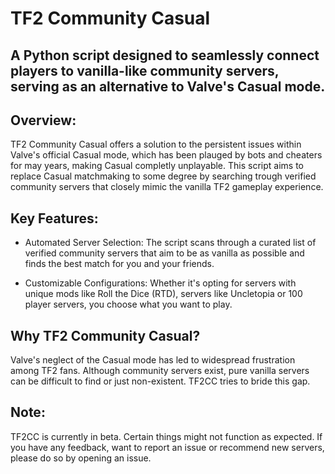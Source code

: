 # TF2 Community Casual
## A Python script designed to seamlessly connect players to vanilla-like community servers, serving as an alternative to Valve's Casual mode.
## Overview:
TF2 Community Casual offers a solution to the persistent issues within Valve's official Casual mode, which has been plauged by bots and cheaters for may years, making Casual completly unplayable. This script aims to replace Casual matchmaking to some degree by searching trough verified community servers that closely mimic the vanilla TF2 gameplay experience.

## Key Features:
- Automated Server Selection: The script scans through a curated list of verified community servers that aim to be as vanilla as possible and finds the best match for you and your friends.

- Customizable Configurations: Whether it's opting for servers with unique mods like Roll the Dice (RTD), servers like Uncletopia or 100 player servers, you choose what you want to play.

## Why TF2 Community Casual?
Valve's neglect of the Casual mode has led to widespread frustration among TF2 fans. Although community servers exist, pure vanilla servers can be difficult to find or just non-existent. TF2CC tries to bride this gap.

## Note:
TF2CC is currently in beta. Certain things might not function as expected. If you have any feedback, want to report an issue or recommend new servers, please do so by opening an issue.

